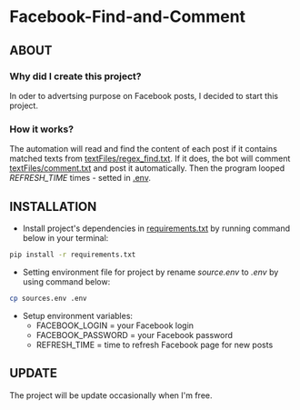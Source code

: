 # Facebook-Find-and-Comment
## ABOUT
### Why did I create this project?
In oder to advertsing purpose on Facebook posts, I decided to start this project.
### How it works?
The automation will read and find the content of each post if it contains matched texts from [textFiles/regex_find.txt](https://github.com/datdadev/Facebook-Find-and-Comment/blob/main/textFiles/regex_find.txt).
If it does, the bot will comment [textFiles/comment.txt](https://github.com/datdadev/Facebook-Find-and-Comment/blob/main/textFiles/comment.txt) and post it automatically.
Then the program looped *REFRESH_TIME* times - setted in [.env](https://github.com/datdadev/Facebook-Find-and-Comment/blob/main/sources.env).
## INSTALLATION
- Install project's dependencies in [requirements.txt](https://github.com/datdadev/Auto-Find-and-Comment/blob/main/requirements.txt) by running command below in your terminal:

```bash
pip install -r requirements.txt
```
- Setting environment file for project by rename *source.env* to *.env* by using command below:

```bash
cp sources.env .env
```
- Setup environment variables:
  - FACEBOOK_LOGIN = your Facebook login
  - FACEBOOK_PASSWORD = your Facebook password
  - REFRESH_TIME = time to refresh Facebook page for new posts
## UPDATE
The project will be update occasionally when I'm free.
